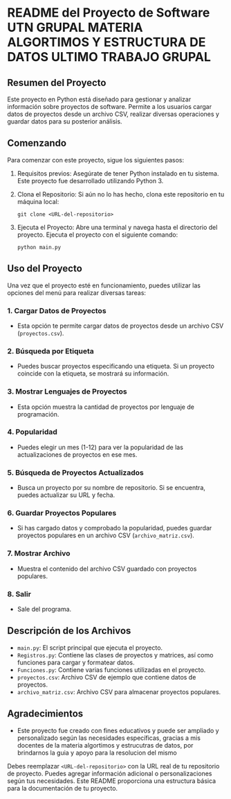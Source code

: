 

# README del Proyecto de Software UTN GRUPAL MATERIA ALGORTIMOS Y ESTRUCTURA DE DATOS ULTIMO TRABAJO GRUPAL

## Resumen del Proyecto

Este proyecto en Python está diseñado para gestionar y analizar información sobre proyectos de software. Permite a los usuarios cargar datos de proyectos desde un archivo CSV, realizar diversas operaciones y guardar datos para su posterior análisis.

## Comenzando

Para comenzar con este proyecto, sigue los siguientes pasos:

1. Requisitos previos: Asegúrate de tener Python instalado en tu sistema. Este proyecto fue desarrollado utilizando Python 3.

2. Clona el Repositorio: Si aún no lo has hecho, clona este repositorio en tu máquina local:

   ```
   git clone <URL-del-repositorio>
   ```

3. Ejecuta el Proyecto: Abre una terminal y navega hasta el directorio del proyecto. Ejecuta el proyecto con el siguiente comando:

   ```
   python main.py
   ```

## Uso del Proyecto

Una vez que el proyecto esté en funcionamiento, puedes utilizar las opciones del menú para realizar diversas tareas:

### 1. Cargar Datos de Proyectos

- Esta opción te permite cargar datos de proyectos desde un archivo CSV (`proyectos.csv`).

### 2. Búsqueda por Etiqueta

- Puedes buscar proyectos especificando una etiqueta. Si un proyecto coincide con la etiqueta, se mostrará su información.

### 3. Mostrar Lenguajes de Proyectos

- Esta opción muestra la cantidad de proyectos por lenguaje de programación.

### 4. Popularidad

- Puedes elegir un mes (1-12) para ver la popularidad de las actualizaciones de proyectos en ese mes.

### 5. Búsqueda de Proyectos Actualizados

- Busca un proyecto por su nombre de repositorio. Si se encuentra, puedes actualizar su URL y fecha.

### 6. Guardar Proyectos Populares

- Si has cargado datos y comprobado la popularidad, puedes guardar proyectos populares en un archivo CSV (`archivo_matriz.csv`).

### 7. Mostrar Archivo

- Muestra el contenido del archivo CSV guardado con proyectos populares.

### 8. Salir

- Sale del programa.

## Descripción de los Archivos

- `main.py`: El script principal que ejecuta el proyecto.
- `Registros.py`: Contiene las clases de proyectos y matrices, así como funciones para cargar y formatear datos.
- `Funciones.py`: Contiene varias funciones utilizadas en el proyecto.
- `proyectos.csv`: Archivo CSV de ejemplo que contiene datos de proyectos.
- `archivo_matriz.csv`: Archivo CSV para almacenar proyectos populares.

## Agradecimientos

- Este proyecto fue creado con fines educativos y puede ser ampliado y personalizado según las necesidades específicas, gracias a mis docentes de la materia algortimos y estrucutras de datos, por brindarnos la guia y apoyo para la resolucion del mismo


Debes reemplazar `<URL-del-repositorio>` con la URL real de tu repositorio de proyecto. Puedes agregar información adicional o personalizaciones según tus necesidades. Este README proporciona una estructura básica para la documentación de tu proyecto.
